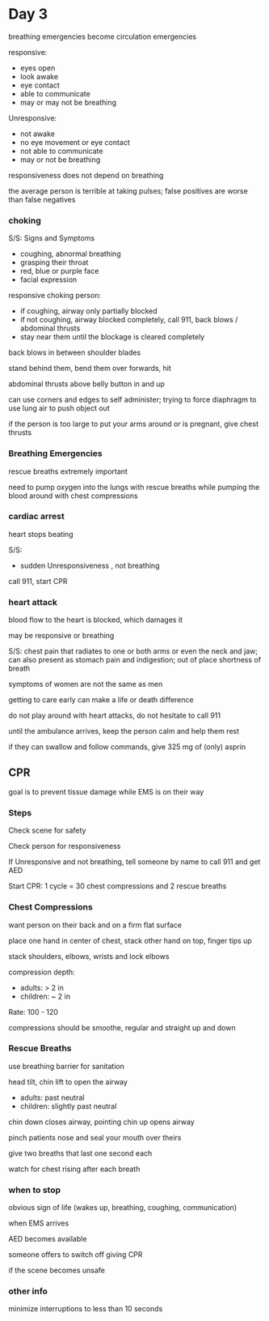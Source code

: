 # Day 3

breathing emergencies become circulation emergencies

responsive:
- eyes open
- look awake
- eye contact
- able to communicate
- may or may not be breathing

Unresponsive:
- not awake
- no eye movement or eye contact
- not able to communicate
- may or not be breathing

responsiveness does not depend on breathing

the average person is terrible at taking pulses; false positives are worse than false negatives

### choking

S/S: Signs and Symptoms
- coughing, abnormal breathing
- grasping their throat
- red, blue or purple face
- facial expression

responsive choking person:
- if coughing, airway only partially blocked
- if not coughing, airway blocked completely, call 911, back blows / abdominal thrusts
- stay near them until the blockage is cleared completely

back blows in between shoulder blades

stand behind them, bend them over forwards, hit

abdominal thrusts above belly button in and up

can use corners and edges to self administer; trying to force diaphragm to use lung air to push object out

if the person is too large to put your arms around or is pregnant, give chest thrusts

### Breathing Emergencies

rescue breaths extremely important

need to pump oxygen into the lungs with rescue breaths while pumping the blood around with chest compressions

### cardiac arrest

heart stops beating

S/S:
- sudden Unresponsiveness , not breathing

call 911, start CPR

### heart attack

blood flow to the heart is blocked, which damages it

may be responsive or breathing

S/S: chest pain that radiates to one or both arms or even the neck and jaw; can also present as stomach pain and indigestion; out of place shortness of breath

symptoms of women are not the same as men

getting to care early can make a life or death difference

do not play around with heart attacks, do not hesitate to call 911

until the ambulance arrives, keep the person calm and help them rest

if they can swallow and follow commands, give 325 mg of (only) asprin

## CPR

goal is to prevent tissue damage while EMS is on their way 

### Steps

Check scene for safety

Check person for responsiveness

If Unresponsive and not breathing, tell someone by name to call 911 and get AED

Start CPR: 1 cycle = 30 chest compressions and 2 rescue breaths


### Chest Compressions

want person on their back and on a firm flat surface

place one hand in center of chest, stack other hand on top, finger tips up

stack shoulders, elbows, wrists and lock elbows

compression depth:
- adults: > 2 in
- children: ~ 2 in

Rate: 100 - 120

compressions should be smoothe, regular and straight up and down

### Rescue Breaths

use breathing barrier for sanitation

head tilt, chin lift to open the airway
- adults: past neutral
- children: slightly past neutral

chin down closes airway, pointing chin up opens airway

pinch patients nose and seal your mouth over theirs

give two breaths that last one second each

watch for chest rising after each breath

### when to stop

obvious sign of life (wakes up, breathing, coughing, communication)

when EMS arrives

AED becomes available

someone offers to switch off giving CPR

if the scene becomes unsafe



### other info

minimize interruptions to less than 10 seconds
